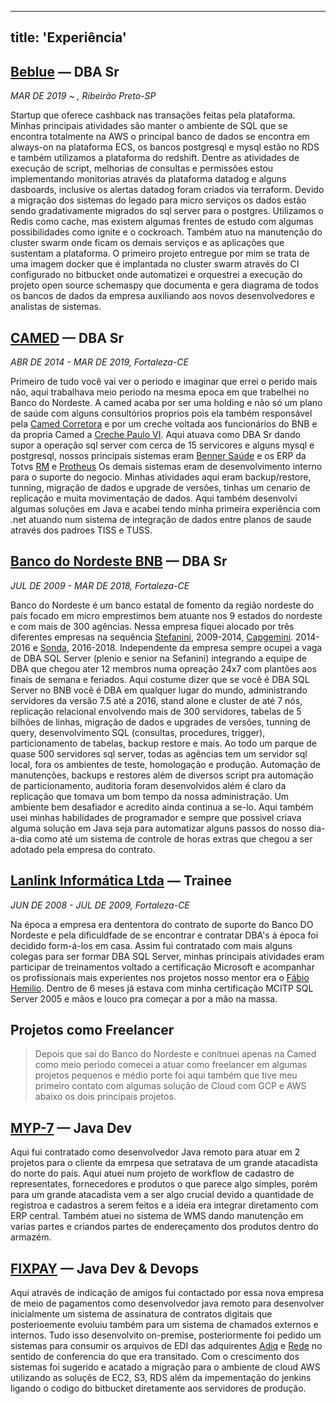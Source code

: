 ---
title: 'Experiência'
------

## [Beblue](https://www.beblue.com.br/) — DBA Sr
*MAR DE 2019 ~ , Ribeirão Preto-SP*

Startup que oferece cashback nas transações feitas pela plataforma. Minhas principais atividades são manter o ambiente de SQL que se encontra totalmente na AWS o principal banco de dados se encontra em always-on na plataforma ECS, os bancos postgresql e mysql estão no RDS e também utilizamos a plataforma do redshift. Dentre as atividades de execução de script, melhorias de consultas e permissões estou implementando monitorias através da plataforma datadog e alguns dasboards, inclusive os alertas datadog foram criados via terraform. Devido a migração dos sistemas do legado para micro serviços os dados estão sendo gradativamente migrados do sql server para o postgres. Utilizamos o Redis como cache, mas existem algumas frentes de estudo com algumas possibilidades como ignite e o cockroach. Também atuo na manutenção do cluster swarm onde ficam os demais serviços e as aplicações que sustentam a plataforma.
O primeiro projeto entregue por mim se trata de uma imagem docker que é implantada no cluster swarm através do CI configurado no bitbucket onde automatizei e orquestrei  a execução do projeto open source schemaspy que documenta e gera diagrama de todos os bancos de dados da empresa auxiliando aos novos desenvolvedores e analistas de sistemas.

## [CAMED](https://www.camed.com.br/PortalCamed/) — DBA Sr
*ABR DE 2014 - MAR DE 2019, Fortaleza-CE*

Primeiro de tudo você vai ver o periodo e imaginar que errei o perido mais não, aqui trabalhava meio periodo na mesma epoca em que trabelhei no Banco do Nordeste. A camed acaba por ser uma holding e não só um plano de saúde com alguns consultórios proprios pois ela também responsável pela [Camed Corretora](http://www.camedseguros.com.br/) e por um creche voltada aos funcionários do BNB e da propria Camed a [Creche Paulo VI](https://www.camed.com.br/PortalCamed/tag/creche-paulo-vi/).
Aqui atuava como DBA Sr dando supor a operação sql server com cerca de 15 servicores e alguns mysql e postgresql, nossos principais sistemas eram [Benner Saúde](https://www4.benner.com.br/solucoes-para-reducao-de-custos/terceirizacao-de-servicos/area-da-saude) e os ERP da Totvs [RM](https://www.totvs.com/blog/rm-totvs/) e [Protheus](https://www.totvs.com/sistema-de-gestao/?utm_campaign=totvs_conversao_sql&utm_source=ppc&utm_medium=google_search&utm_content=ad_text_linha_produto_protheus_v2&utm_term=totvs%20protheus&hsa_tgt=kwd-22906999271&hsa_src=g&hsa_acc=5745705588&hsa_cam=1596798386&hsa_grp=61487630398&hsa_mt=e&hsa_kw=totvs%20protheus&hsa_net=adwords&hsa_ver=3&hsa_ad=323306954110&gclid=EAIaIQobChMIw46EmoLZ5gIVhYORCh0ovgdDEAAYASAAEgKZSPD_BwE) Os demais sistemas eram de desenvolvimento interno para o suporte do negocio. Minhas atividades aqui eram backup/restore, tunning, migração de dados e upgrade de versões, tinhas um cenario de replicação e muita movimentação de dados. Aqui também desenvolvi algumas soluções em Java e acabei tendo minha primeira experiência com .net atuando num sistema de integração de dados entre planos de saude através dos padroes TISS e TUSS.


## [Banco do Nordeste BNB](https://www.bnb.gov.br/) — DBA Sr
*JUL DE 2009 - MAR DE 2018, Fortaleza-CE*

Banco do Nordeste é um banco estatal de fomento da região nordeste do país focado em micro emprestimos bem atuante nos 9 estados do nordeste e com mais de 300 agências. Nessa empresa fiquei alocado por três diferentes empresas na sequência [Stefanini](https://stefanini.com/pt-br), 2009-2014, [Capgemini](https://www.capgemini.com/br-pt/). 2014-2016 e [Sonda](https://www.sonda.com/pt-br/), 2016-2018. Independente da empresa sempre ocupei a vaga de DBA SQL Server (plenio e senior na Sefanini) integrando a equipe de DBA que chegou ater 12 membros numa opreação 24x7 com plantões aos finais de semana e feriados.
Aqui costume dizer que se você é DBA SQL Server no BNB você é DBA em qualquer lugar do mundo, administrando servidores da versão 7.5 até a 2016, stand alone e cluster de até 7 nós, replicação relacional envolvendo mais de 300 servidores, tabelas de 5 bilhões de linhas, migração de dados e upgrades de versões, tunning de query, desenvolvimento SQL (consultas, procedures, trigger), particionamento de tabelas, backup restore e mais. Ao todo um parque de quase 500 servidores sql server, todas as agências tem um servidor sql local, fora os ambientes de teste, homologação e produção. Automação de manutenções, backups e restores além de diversos script pra automação de particionamento, auditoria foram desenvolvidos além é claro da replicação que tomava um bom tempo da nossa administração. Um ambiente bem desafiador e acredito ainda continua a se-lo. Aqui também usei minhas habilidades de programador e sempre que possivel criava alguma solução em Java seja para automatizar alguns passos do nosso dia-a-dia como até um sistema de controle de horas extras que chegou a ser adotado pela empresa do contrato.


## [Lanlink Informática Ltda](https://www.lanlink.com.br/) — Trainee
*JUN DE 2008 - JUL DE 2009, Fortaleza-CE*

Na época a empresa era dententora do contrato de suporte do Banco DO Nordeste e pela dificuldfade de se encontrar e contratar DBA's á época foi decidido form-á-los em casa. Assim fui contratado com mais alguns colegas para ser formar DBA SQL Server, minhas principais atividades eram participar de treinamentos voltado a certificação Microsoft e acompanhar os profissionais mais experientes nos projetos nosso mentor era o [Fábio Hemilio](https://www.linkedin.com/in/fabiohemylio/). Dentro de 6 meses já estava com minha certificação MCITP SQL Server 2005 e mãos e louco pra começar a por a mão na massa. 


## Projetos como Freelancer

> Depois que saí do Banco do Nordeste e conitnuei apenas na Camed como meio período comecei a atuar como freelancer em algumas projetos pequenos e médio porte foi aqui também que tive meu primeiro contato com algumas solução de Cloud com GCP e AWS abaixo os dois principais projetos.


## [MYP-7](https://myp7.com.br/) — Java Dev

Aqui fui contratado como desenvolvedor Java remoto para atuar em 2 projetos para o cliente da emrpesa que setratava de um grande atacadista do norte do país. Aqui atuei num projeto de workflow de cadastro de representates, fornecedores e produtos o que parece algo simples, porém para um grande atacadista vem a ser algo crucial devido a quantidade de registroa e cadastros a serem feitos e a ideia era integrar diretamento com ERP central. Também atuei no sistema de WMS dando manutenção em varias partes e criandos partes de endereçamento dos produtos dentro do armazém.

## [FIXPAY](https://fixpay.com.br/) — Java Dev & Devops

Aqui através de indicação de amigos fui contactado por essa nova empresa de meio de pagamentos como desenvolvedor java remoto para desenvolver inicialmente um sistema de assinatura de contratos digitais que posterioemente evoluiu também para um sistema de chamados externos e internos. Tudo isso desenvolvito on-premise, posteriormente foi pedido um sistemas para consumir os arquivos de EDI das adquirentes [Adiq](https://www.adiq.com.br/) e [Rede](https://www.userede.com.br/quero-rede?gclid=EAIaIQobChMIh9aJxIbZ5gIVEoWRCh0RRQZrEAAYASAAEgJx3_D_BwE&s_cid=mpg|gog|glp|vt-rede-aquisicao-marca-responsivo-taxa-vendas|cnr|6|sec|CRM0000|-|vt&ef_id=EAIaIQobChMIh9aJxIbZ5gIVEoWRCh0RRQZrEAAYASAAEgJx3_D_BwE:G:s&s_kwcid=AL!673!3!372703000018!e!!g!!rede) no sentido de conferencia do que era transitado. Com o crescimento dos sistemas foi sugerido e acatado a migração para o ambiente de cloud AWS utilizando as soluçẽs de EC2, S3, RDS além da impementação do jenkins ligando o codigo do bitbucket diretamente aos servidores de produção.